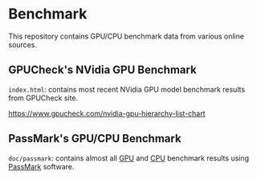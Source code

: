 # Benchmark

This repository contains GPU/CPU benchmark data from various online sources.

## GPUCheck's NVidia GPU Benchmark

`index.html`: contains most recent NVidia GPU model benchmark results from GPUCheck site.

https://www.gpucheck.com/nvidia-gpu-hierarchy-list-chart

## PassMark's GPU/CPU Benchmark

`doc/passmark`: contains almost all [GPU](https://www.videocardbenchmark.net/GPU_mega_page.html) and [CPU](https://www.cpubenchmark.net/CPU_mega_page.html) benchmark results using [PassMark](https://www.passmark.com/products/performancetest/) software.
